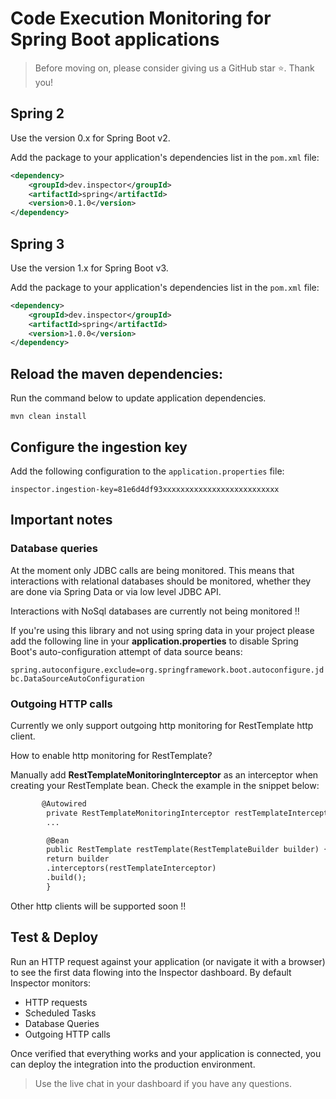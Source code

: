 ﻿# Code Execution Monitoring for Spring Boot applications
 
 > Before moving on, please consider giving us a GitHub star ⭐️. Thank you!

 ## Spring 2
 Use the version 0.x for Spring Boot v2.

Add the package to your application's dependencies list in the `pom.xml` file:

```xml
<dependency>
    <groupId>dev.inspector</groupId>
    <artifactId>spring</artifactId>
    <version>0.1.0</version>
</dependency>
```

 ## Spring 3
 Use the version 1.x for Spring Boot v3.

Add the package to your application's dependencies list in the `pom.xml` file:

```xml
<dependency>
    <groupId>dev.inspector</groupId>
    <artifactId>spring</artifactId>
    <version>1.0.0</version>
</dependency>
```

## Reload the maven dependencies:
Run the command below to update application dependencies.

```
mvn clean install
```

## Configure the ingestion key

Add the following configuration to the `application.properties` file:

```properties
inspector.ingestion-key=81e6d4df93xxxxxxxxxxxxxxxxxxxxxxxxxx
```

## Important notes

### Database queries

At the moment only JDBC calls are being monitored. This means that interactions with relational databases should be monitored,
whether they are done via Spring Data or via low level JDBC API.

Interactions with NoSql databases are currently not being monitored !!

If you're using this library and not using spring data in your project please add the following line in your 
**application.properties** to disable Spring Boot's auto-configuration attempt of data source beans:

```spring.autoconfigure.exclude=org.springframework.boot.autoconfigure.jdbc.DataSourceAutoConfiguration```

### Outgoing HTTP calls

Currently we only support outgoing http monitoring for RestTemplate http client.

How to enable http monitoring for RestTemplate? 

Manually add **RestTemplateMonitoringInterceptor** as an interceptor when creating your RestTemplate bean.
Check the example in the snippet below:

```dtd
       @Autowired
        private RestTemplateMonitoringInterceptor restTemplateInterceptor;
        ...

        @Bean
        public RestTemplate restTemplate(RestTemplateBuilder builder) {
        return builder
        .interceptors(restTemplateInterceptor)
        .build();
        }
```

Other http clients will be supported soon !!

## Test & Deploy

Run an HTTP request against your application (or navigate it with a browser) to see the first data flowing into the Inspector dashboard.
By default Inspector monitors:

- HTTP requests
- Scheduled Tasks
- Database Queries
- Outgoing HTTP calls

Once verified that everything works and your application is connected, you can deploy the integration into the production environment.

> Use the live chat in your dashboard if you have any questions.
